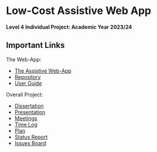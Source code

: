 #  Low-Cost Assistive Web App

**Level 4 Individual Project: Academic Year 2023/24**

## Important Links

The Web-App:
- [The Assistive Web-App](https://deden3791.github.io/L4Project/)
- [Repository](https://github.com/deden3791/L4Project/tree/main/main/my-app)
- [User Guide](https://github.com/deden3791/L4Project/blob/main/main/UserGuides/UserGuide.md)

Overall Project:
- [Dissertation](https://github.com/deden3791/L4Project/tree/main/dissertation)
- [Presentation](https://github.com/deden3791/L4Project/tree/main/presentation)
- [Meetings]([https://dereksomerville.atlassian.net/l/cp/ChUvmdoq](https://github.com/deden3791/L4Project/blob/main/meeting-mins.pdf))
- [Time Log](https://github.com/deden3791/L4Project/blob/main/timelog.md)
- [Plan](https://github.com/deden3791/L4Project/blob/main/plan.md)
- [Status Report](https://github.com/deden3791/L4Project/blob/main/status_report/StatusReport.pdf)
- [Issues Board](https://2514468e.atlassian.net/jira/software/projects/L4PROJ/boards/2?assignee=unassigned%2C712020%3A20a40eb5-8658-4008-946e-313a6884a146)
